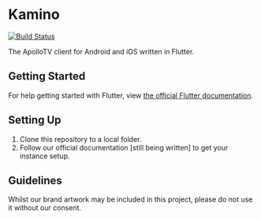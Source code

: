 # Kamino

[![Build Status](https://travis-ci.com/ApolloTVofficial/kamino.svg?branch=master)](https://travis-ci.com/ApolloTVofficial/kamino)

The ApolloTV client for Android and iOS written in Flutter.

## Getting Started
For help getting started with Flutter, view [the official Flutter documentation](http://flutter.io/).

## Setting Up
1. Clone this repository to a local folder.
2. Follow our official documentation [still being written] to get your instance setup.

## Guidelines
Whilst our brand artwork may be included in this project, please do not use it without our consent.
